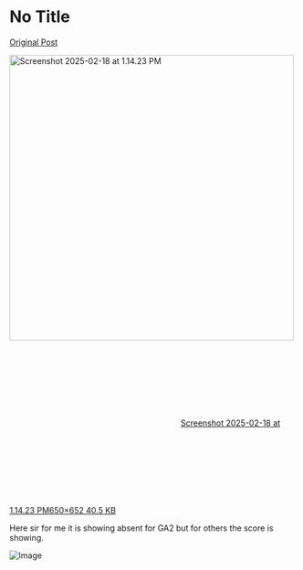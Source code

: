 # No Title

[Original Post](https://discourse.onlinedegree.iitm.ac.in/t/166816/41)

<p><div class="lightbox-wrapper"><a class="lightbox" href="https://europe1.discourse-cdn.com/flex013/uploads/iitm/original/3X/3/6/36aabbf3724be9326f264b79518b511723c5670c.png" data-download-href="/uploads/short-url/7NBzWnZAHjuVnc4g0QIXep6FStS.png?dl=1" title="Screenshot 2025-02-18 at 1.14.23 PM" rel="noopener nofollow ugc"><img src="https://europe1.discourse-cdn.com/flex013/uploads/iitm/optimized/3X/3/6/36aabbf3724be9326f264b79518b511723c5670c_2_498x500.png" alt="Screenshot 2025-02-18 at 1.14.23 PM" data-base62-sha1="7NBzWnZAHjuVnc4g0QIXep6FStS" width="498" height="500" srcset="https://europe1.discourse-cdn.com/flex013/uploads/iitm/optimized/3X/3/6/36aabbf3724be9326f264b79518b511723c5670c_2_498x500.png, https://europe1.discourse-cdn.com/flex013/uploads/iitm/original/3X/3/6/36aabbf3724be9326f264b79518b511723c5670c.png 1.5x, https://europe1.discourse-cdn.com/flex013/uploads/iitm/original/3X/3/6/36aabbf3724be9326f264b79518b511723c5670c.png 2x" data-dominant-color="927D7C"><div class="meta"><svg class="fa d-icon d-icon-far-image svg-icon" aria-hidden="true"><use href="#far-image"></use></svg><span class="filename">Screenshot 2025-02-18 at 1.14.23 PM</span><span class="informations">650×652 40.5 KB</span><svg class="fa d-icon d-icon-discourse-expand svg-icon" aria-hidden="true"><use href="#discourse-expand"></use></svg></div></a></div></p>
<p>Here sir for me it is showing absent for GA2 but for others the score is showing.</p>

![Image](https://europe1.discourse-cdn.com/flex013/uploads/iitm/optimized/3X/3/6/36aabbf3724be9326f264b79518b511723c5670c_2_498x500.png)